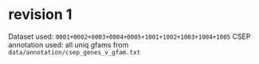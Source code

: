 # revision 1

Dataset used: `0001+0002+0003+0004+0005+1001+1002+1003+1004+1005`
CSEP annotation used: all uniq gfams from `data/annotation/csep_genes_v_gfam.txt`
